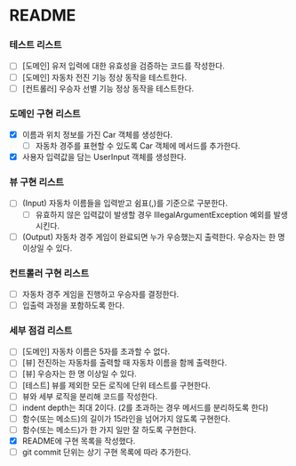 # README

### 테스트 리스트
- [ ] [도메인] 유저 입력에 대한 유효성을 검증하는 코드를 작성한다. 
- [ ] [도메인] 자동차 전진 기능 정상 동작을 테스트한다.
- [ ] [컨트롤러] 우승자 선별 기능 정상 동작을 테스트한다.

### 도메인 구현 리스트
- [X] 이름과 위치 정보를 가진 Car 객체를 생성한다.
  - [ ] 자동차 경주를 표현할 수 있도록  Car 객체에 메서드를 추가한다.
- [X] 사용자 입력값을 담는 UserInput 객체를 생성한다.

### 뷰 구현 리스트
- [ ] (Input) 자동차 이름들을 입력받고 쉼표(,)를 기준으로 구분한다.
    - [ ] 유효하지 않은 입력값이 발생할 경우 IllegalArgumentException 예외를 발생시킨다.
- [ ] (Output) 자동차 경주 게임이 완료되면 누가 우승했는지 출력한다. 우승자는 한 명 이상일 수 있다.

### 컨트롤러 구현 리스트
- [ ] 자동차 경주 게임을 진행하고 우승자를 결정한다. 
- [ ] 입출력 과정을 포함하도록 한다.

### 세부 점검 리스트
- [ ] [도메인] 자동차 이름은 5자를 초과할 수 없다.
- [ ] [뷰] 전진하는 자동차를 출력할 때 자동차 이름을 함께 출력한다.
- [ ] [뷰] 우승자는 한 명 이상일 수 있다.
- [ ] [테스트] 뷰를 제외한 모든 로직에 단위 테스트를 구현한다.
- [ ] 뷰와 세부 로직을 분리해 코드를 작성한다. 
- [ ] indent depth는 최대 2이다. (2를 초과하는 경우 메서드를 분리하도록 한다)
- [ ] 함수(또는 메소드)의 길이가 15라인을 넘어가지 않도록 구현한다.
- [ ] 함수(또는 메소드)가 한 가지 일만 잘 하도록 구현한다.
- [X] README에 구현 목록을 작성했다.
- [ ] git commit 단위는 상기 구현 목록에 따라 추가한다.